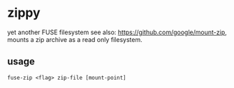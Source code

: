 # zippy

yet another FUSE filesystem see also: https://github.com/google/mount-zip, mounts a zip archive as a read only filesystem.

## usage

`fuse-zip <flag> zip-file [mount-point]`
